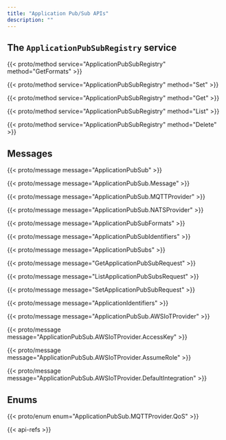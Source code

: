 ```yaml
---
title: "Application Pub/Sub APIs"
description: ""
---
```


## The `ApplicationPubSubRegistry` service

{{< proto/method service="ApplicationPubSubRegistry" method="GetFormats" >}}

{{< proto/method service="ApplicationPubSubRegistry" method="Set" >}}

{{< proto/method service="ApplicationPubSubRegistry" method="Get" >}}

{{< proto/method service="ApplicationPubSubRegistry" method="List" >}}

{{< proto/method service="ApplicationPubSubRegistry" method="Delete" >}}

## Messages

{{< proto/message message="ApplicationPubSub" >}}

{{< proto/message message="ApplicationPubSub.Message" >}}

{{< proto/message message="ApplicationPubSub.MQTTProvider" >}}

{{< proto/message message="ApplicationPubSub.NATSProvider" >}}

{{< proto/message message="ApplicationPubSubFormats" >}}

{{< proto/message message="ApplicationPubSubIdentifiers" >}}

{{< proto/message message="ApplicationPubSubs" >}}

{{< proto/message message="GetApplicationPubSubRequest" >}}

{{< proto/message message="ListApplicationPubSubsRequest" >}}

{{< proto/message message="SetApplicationPubSubRequest" >}}

{{< proto/message message="ApplicationIdentifiers" >}}

{{< proto/message message="ApplicationPubSub.AWSIoTProvider" >}}

{{< proto/message message="ApplicationPubSub.AWSIoTProvider.AccessKey" >}}

{{< proto/message message="ApplicationPubSub.AWSIoTProvider.AssumeRole" >}}

{{< proto/message message="ApplicationPubSub.AWSIoTProvider.DefaultIntegration" >}}

## Enums

{{< proto/enum enum="ApplicationPubSub.MQTTProvider.QoS" >}}

{{< api-refs >}}
